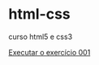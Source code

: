 # html-css
 curso html5 e css3 


<a href="https://andieferson.github.io/html-css/exercicios/ex001/index.html"> Executar o exercício 001